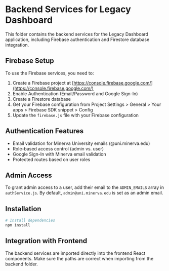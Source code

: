 # Backend Services for Legacy Dashboard

This folder contains the backend services for the Legacy Dashboard application, including Firebase authentication and Firestore database integration.

## Firebase Setup

To use the Firebase services, you need to:

1. Create a Firebase project at [https://console.firebase.google.com/](https://console.firebase.google.com/)
2. Enable Authentication (Email/Password and Google Sign-In)
3. Create a Firestore database
4. Get your Firebase configuration from Project Settings > General > Your apps > Firebase SDK snippet > Config
5. Update the `firebase.js` file with your Firebase configuration

## Authentication Features

- Email validation for Minerva University emails (@uni.minerva.edu)
- Role-based access control (admin vs. user)
- Google Sign-In with Minerva email validation
- Protected routes based on user roles

## Admin Access

To grant admin access to a user, add their email to the `ADMIN_EMAILS` array in `authService.js`. By default, `admin@uni.minerva.edu` is set as an admin email.

## Installation

```bash
# Install dependencies
npm install
```

## Integration with Frontend

The backend services are imported directly into the frontend React components. Make sure the paths are correct when importing from the backend folder. 